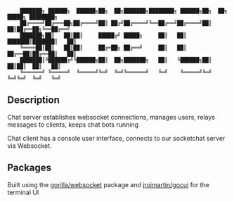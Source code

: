 

        ███████╗ ██████╗  ██████╗██╗  ██╗███████╗████████╗ ██████╗██╗  ██╗ █████╗ ████████╗
        ██╔════╝██╔═══██╗██╔════╝██║ ██╔╝██╔════╝╚══██╔══╝██╔════╝██║  ██║██╔══██╗╚══██╔══╝
        ███████╗██║   ██║██║     █████╔╝ █████╗     ██║   ██║     ███████║███████║   ██║   
        ╚════██║██║   ██║██║     ██╔═██╗ ██╔══╝     ██║   ██║     ██╔══██║██╔══██║   ██║   
        ███████║╚██████╔╝╚██████╗██║  ██╗███████╗   ██║   ╚██████╗██║  ██║██║  ██║   ██║   
        ╚══════╝ ╚═════╝  ╚═════╝╚═╝  ╚═╝╚══════╝   ╚═╝    ╚═════╝╚═╝  ╚═╝╚═╝  ╚═╝   ╚═╝   
                                                                                        
## Description

Chat server establishes websocket connections, manages users, relays messages to clients, keeps chat bots running

Chat client has a console user interface, connects to our socketchat server via Websocket.

## Packages

Built using the [gorilla/websocket](https://github.com/gorilla/websocket) package and [jroimartin/gocui](https://github.com/jroimartin/gocui) for the terminal UI




